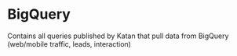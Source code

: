 # BigQuery
Contains all queries published by Katan that pull data from BigQuery (web/mobile traffic, leads, interaction)
